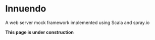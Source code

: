 # Innuendo #

A web server mock framework implemented using Scala and spray.io

**This page is under construction**